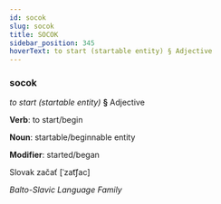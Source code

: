```yaml
---
id: socok
slug: socok
title: SOCOK
sidebar_position: 345
hoverText: to start (startable entity) § Adjective
---
```


### socok

*to start (startable entity)* **§** Adjective

**Verb**: to start/begin

**Noun**: startable/beginnable entity

**Modifier**: started/began

Slovak začať [ˈzat͡ʃac]

*Balto-Slavic Language Family*
